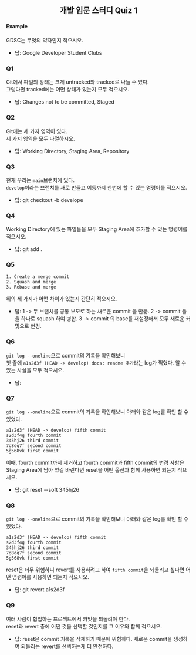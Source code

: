 ## <p style="text-align:center;">개발 입문 스터디 Quiz 1</p>

#### Example

GDSC는 무엇의 약자인지 적으시오.

- 답: Google Developer Student Clubs

### Q1

Git에서 파일의 상태는 크게 untracked와 tracked로 나눌 수 있다.  
그렇다면 tracked에는 어떤 상태가 있는지 모두 적으시오.

- 답: Changes not to be committed, Staged

### Q2

Git에는 세 가지 영역이 있다.  
세 가지 영역을 모두 나열하시오.

- 답: Working Directory, Staging Area, Repository

### Q3

현재 우리는 `main`브랜치에 있다.  
`develop`이라는 브랜치를 새로 만들고 이동까지 한번에 할 수 있는 명령어를 적으시오.

- 답: git checkout -b develope

### Q4

Working Directory에 있는 파일들을 모두 Staging Area에 추가할 수 있는 명령어를 적으시오.

- 답: git add .

### Q5

```
1. Create a merge commit
2. Squash and merge
3. Rebase and merge
```

위의 세 가지가 어떤 차이가 있는지 간단히 적으시오.

- 답: 1 -> 두 브랜치를 공통 부모로 하는 새로운 commit 을 만듦.
  2 -> commit 들을 하나로 squash 하여 병합.
  3 -> commit 의 base를 재설정해서 모두 새로운 커밋으로 변경.

### Q6

`git log --oneline`으로 commit의 기록을 확인해보니  
첫 줄에 `a1s2d3f (HEAD -> develop) docs: readme 추가`라는 log가 찍혔다.
알 수 있는 사실을 모두 적으시오.

- 답:

### Q7

`git log --oneline`으로 commit의 기록을 확인해보니 아래와 같은 log를 확인 할 수 있었다.

```
a1s2d3f (HEAD -> develop) fifth commit
s2d3f4g fourth commit
345hj26 third commit
7g8dg7f second commit
5g568vk first commit
```

이때, fourth commit까지 제거하고 fourth commit과 fifth commit의 변경 사항은
Staging Area에 남아 있길 바란다면 reset을 어떤 옵션과 함께 사용하면 되는지 적으시오.

- 답: git reset --soft 345hj26

### Q8

`git log --oneline`으로 commit의 기록을 확인해보니 아래와 같은 log를 확인 할 수 있었다.

```
a1s2d3f (HEAD -> develop) fifth commit
s2d3f4g fourth commit
345hj26 third commit
7g8dg7f second commit
5g568vk first commit
```

reset은 너무 위험하니 revert를 사용하려고 하여 `fifth commit`을 되돌리고 싶다면
어떤 명령어를 사용하면 되는지 적으시오.

- 답: git revert a1s2d3f

### Q9

여러 사람이 협업하는 프로젝트에서 커밋을 되돌려야 한다.  
reset과 revert 중에 어떤 것을 선택할 것인지를 그 이유와 함께 적으시오.

- 답: reset은 commit 기록을 삭제하기 때문에 위험하다.
  새로운 commit을 생성하여 되돌리는 revert를 선택하는게 더 안전하다.
